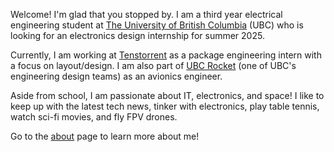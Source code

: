 Welcome! I'm glad that you stopped by. I am a third year electrical engineering student at [The University of British Columbia][1] (UBC) who is looking for an electronics design internship for summer 2025.

Currently, I am working at [Tenstorrent][2] as a package engineering intern with a focus on layout/design. I am also part of [UBC Rocket][3] (one of UBC's engineering design teams) as an avionics engineer. 

Aside from school, I am passionate about IT, electronics, and space! I like to keep up with the latest tech news, tinker with electronics, play table tennis, watch sci-fi movies, and fly FPV drones.

Go to the [about][4] page to learn more about me!

[1]: https://www.ubc.ca/
[2]: https://tenstorrent.com/
[3]: https://www.ubcrocket.com/
[4]: /about
